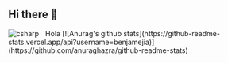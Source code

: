 ## Hi there 👋
<p>Hola 
  <img align="left" alt="csharp" widht="30px" style="padding-right:10px;" src="https://cdn.jsdelivr.net/gh/devicons/devicon@latest/icons/csharp/csharp-original.svg" />
  [![Anurag's github stats](https://github-readme-stats.vercel.app/api?username=benjamejia)](https://github.com/anuraghazra/github-readme-stats)
</p>


<!--
**benjamejia/benjamejia** is a ✨ _special_ ✨ repository because its `README.md` (this file) appears on your GitHub profile.

Here are some ideas to get you started:

- 🔭 I’m currently working on ...
- 🌱 I’m currently learning ...
- 👯 I’m looking to collaborate on ...
- 🤔 I’m looking for help with ...
- 💬 Ask me about ...
- 📫 How to reach me: ...
- 😄 Pronouns: ...
- ⚡ Fun fact: ...
-->
